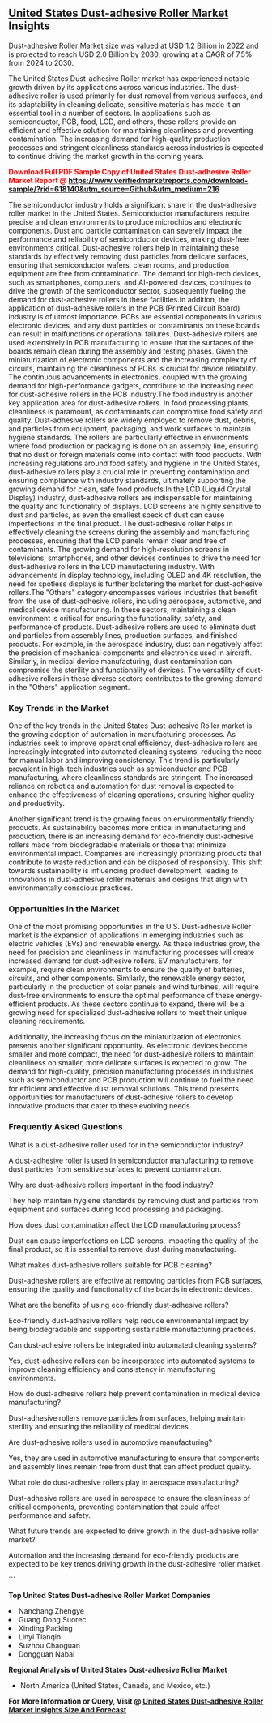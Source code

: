 <h2><a href="https://www.verifiedmarketreports.com/download-sample/?rid=618140&amp;utm_source=Github&amp;utm_medium=216" target="_blank">United States Dust-adhesive Roller Market</a> Insights</h2><p>Dust-adhesive Roller Market size was valued at USD 1.2 Billion in 2022 and is projected to reach USD 2.0 Billion by 2030, growing at a CAGR of 7.5% from 2024 to 2030.</p><p><p>The United States Dust-adhesive Roller market has experienced notable growth driven by its applications across various industries. The dust-adhesive roller is used primarily for dust removal from various surfaces, and its adaptability in cleaning delicate, sensitive materials has made it an essential tool in a number of sectors. In applications such as semiconductor, PCB, food, LCD, and others, these rollers provide an efficient and effective solution for maintaining cleanliness and preventing contamination. The increasing demand for high-quality production processes and stringent cleanliness standards across industries is expected to continue driving the market growth in the coming years. <b><p><span class=""><span style="color: #ff0000;"><strong>Download Full PDF Sample Copy of United States Dust-adhesive Roller Market Report</strong> @ </span><a href="https://www.verifiedmarketreports.com/download-sample/?rid=618140&amp;utm_source=Github&amp;utm_medium=216" target="_blank">https://www.verifiedmarketreports.com/download-sample/?rid=618140&amp;utm_source=Github&amp;utm_medium=216</a></span></p></b></p><p>The semiconductor industry holds a significant share in the dust-adhesive roller market in the United States. Semiconductor manufacturers require precise and clean environments to produce microchips and electronic components. Dust and particle contamination can severely impact the performance and reliability of semiconductor devices, making dust-free environments critical. Dust-adhesive rollers help in maintaining these standards by effectively removing dust particles from delicate surfaces, ensuring that semiconductor wafers, clean rooms, and production equipment are free from contamination. The demand for high-tech devices, such as smartphones, computers, and AI-powered devices, continues to drive the growth of the semiconductor sector, subsequently fueling the demand for dust-adhesive rollers in these facilities.In addition, the application of dust-adhesive rollers in the PCB (Printed Circuit Board) industry is of utmost importance. PCBs are essential components in various electronic devices, and any dust particles or contaminants on these boards can result in malfunctions or operational failures. Dust-adhesive rollers are used extensively in PCB manufacturing to ensure that the surfaces of the boards remain clean during the assembly and testing phases. Given the miniaturization of electronic components and the increasing complexity of circuits, maintaining the cleanliness of PCBs is crucial for device reliability. The continuous advancements in electronics, coupled with the growing demand for high-performance gadgets, contribute to the increasing need for dust-adhesive rollers in the PCB industry.The food industry is another key application area for dust-adhesive rollers. In food processing plants, cleanliness is paramount, as contaminants can compromise food safety and quality. Dust-adhesive rollers are widely employed to remove dust, debris, and particles from equipment, packaging, and work surfaces to maintain hygiene standards. The rollers are particularly effective in environments where food production or packaging is done on an assembly line, ensuring that no dust or foreign materials come into contact with food products. With increasing regulations around food safety and hygiene in the United States, dust-adhesive rollers play a crucial role in preventing contamination and ensuring compliance with industry standards, ultimately supporting the growing demand for clean, safe food products.In the LCD (Liquid Crystal Display) industry, dust-adhesive rollers are indispensable for maintaining the quality and functionality of displays. LCD screens are highly sensitive to dust and particles, as even the smallest speck of dust can cause imperfections in the final product. The dust-adhesive roller helps in effectively cleaning the screens during the assembly and manufacturing processes, ensuring that the LCD panels remain clear and free of contaminants. The growing demand for high-resolution screens in televisions, smartphones, and other devices continues to drive the need for dust-adhesive rollers in the LCD manufacturing industry. With advancements in display technology, including OLED and 4K resolution, the need for spotless displays is further bolstering the market for dust-adhesive rollers.The "Others" category encompasses various industries that benefit from the use of dust-adhesive rollers, including aerospace, automotive, and medical device manufacturing. In these sectors, maintaining a clean environment is critical for ensuring the functionality, safety, and performance of products. Dust-adhesive rollers are used to eliminate dust and particles from assembly lines, production surfaces, and finished products. For example, in the aerospace industry, dust can negatively affect the precision of mechanical components and electronics used in aircraft. Similarly, in medical device manufacturing, dust contamination can compromise the sterility and functionality of devices. The versatility of dust-adhesive rollers in these diverse sectors contributes to the growing demand in the "Others" application segment.<h3>Key Trends in the Market</h3><p>One of the key trends in the United States Dust-adhesive Roller market is the growing adoption of automation in manufacturing processes. As industries seek to improve operational efficiency, dust-adhesive rollers are increasingly integrated into automated cleaning systems, reducing the need for manual labor and improving consistency. This trend is particularly prevalent in high-tech industries such as semiconductor and PCB manufacturing, where cleanliness standards are stringent. The increased reliance on robotics and automation for dust removal is expected to enhance the effectiveness of cleaning operations, ensuring higher quality and productivity.</p><p>Another significant trend is the growing focus on environmentally friendly products. As sustainability becomes more critical in manufacturing and production, there is an increasing demand for eco-friendly dust-adhesive rollers made from biodegradable materials or those that minimize environmental impact. Companies are increasingly prioritizing products that contribute to waste reduction and can be disposed of responsibly. This shift towards sustainability is influencing product development, leading to innovations in dust-adhesive roller materials and designs that align with environmentally conscious practices.</p><h3>Opportunities in the Market</h3><p>One of the most promising opportunities in the U.S. Dust-adhesive Roller market is the expansion of applications in emerging industries such as electric vehicles (EVs) and renewable energy. As these industries grow, the need for precision and cleanliness in manufacturing processes will create increased demand for dust-adhesive rollers. EV manufacturers, for example, require clean environments to ensure the quality of batteries, circuits, and other components. Similarly, the renewable energy sector, particularly in the production of solar panels and wind turbines, will require dust-free environments to ensure the optimal performance of these energy-efficient products. As these sectors continue to expand, there will be a growing need for specialized dust-adhesive rollers to meet their unique cleaning requirements.</p><p>Additionally, the increasing focus on the miniaturization of electronics presents another significant opportunity. As electronic devices become smaller and more compact, the need for dust-adhesive rollers to maintain cleanliness on smaller, more delicate surfaces is expected to grow. The demand for high-quality, precision manufacturing processes in industries such as semiconductor and PCB production will continue to fuel the need for efficient and effective dust removal solutions. This trend presents opportunities for manufacturers of dust-adhesive rollers to develop innovative products that cater to these evolving needs.</p><h3>Frequently Asked Questions</h3><p>What is a dust-adhesive roller used for in the semiconductor industry?</p><p>A dust-adhesive roller is used in semiconductor manufacturing to remove dust particles from sensitive surfaces to prevent contamination.</p><p>Why are dust-adhesive rollers important in the food industry?</p><p>They help maintain hygiene standards by removing dust and particles from equipment and surfaces during food processing and packaging.</p><p>How does dust contamination affect the LCD manufacturing process?</p><p>Dust can cause imperfections on LCD screens, impacting the quality of the final product, so it is essential to remove dust during manufacturing.</p><p>What makes dust-adhesive rollers suitable for PCB cleaning?</p><p>Dust-adhesive rollers are effective at removing particles from PCB surfaces, ensuring the quality and functionality of the boards in electronic devices.</p><p>What are the benefits of using eco-friendly dust-adhesive rollers?</p><p>Eco-friendly dust-adhesive rollers help reduce environmental impact by being biodegradable and supporting sustainable manufacturing practices.</p><p>Can dust-adhesive rollers be integrated into automated cleaning systems?</p><p>Yes, dust-adhesive rollers can be incorporated into automated systems to improve cleaning efficiency and consistency in manufacturing environments.</p><p>How do dust-adhesive rollers help prevent contamination in medical device manufacturing?</p><p>Dust-adhesive rollers remove particles from surfaces, helping maintain sterility and ensuring the reliability of medical devices.</p><p>Are dust-adhesive rollers used in automotive manufacturing?</p><p>Yes, they are used in automotive manufacturing to ensure that components and assembly lines remain free from dust that can affect product quality.</p><p>What role do dust-adhesive rollers play in aerospace manufacturing?</p><p>Dust-adhesive rollers are used in aerospace to ensure the cleanliness of critical components, preventing contamination that could affect performance and safety.</p><p>What future trends are expected to drive growth in the dust-adhesive roller market?</p><p>Automation and the increasing demand for eco-friendly products are expected to be key trends driving growth in the dust-adhesive roller market.</p>```</p><p><strong>Top United States Dust-adhesive Roller Market Companies</strong></p><div data-test-id=""><p><li>Nanchang Zhengye</li><li> Guang Dong Suorec</li><li> Xinding Packing</li><li> Linyi Tianqin</li><li> Suzhou Chaoguan</li><li> Dongguan Nabai</li></p><div><strong>Regional Analysis of&nbsp;United States Dust-adhesive Roller Market</strong></div><ul><li dir="ltr"><p dir="ltr">North America&nbsp;(United States, Canada, and Mexico, etc.)</p></li></ul><p><strong>For More Information or Query, Visit @&nbsp;</strong><strong><a href="https://www.verifiedmarketreports.com/product/dust-adhesive-roller-market/?utm_source=Github&amp;utm_medium=216" target="_blank">United States Dust-adhesive Roller Market Insights Size And Forecast</a></strong></p></div>
